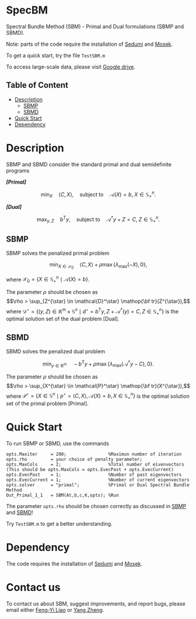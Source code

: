 # SpecBM
Spectral Bundle Method (SBM) - Primal and Dual formulations (SBMP and SBMD).

Note: parts of the code require the installation of [Sedumi](https://sedumi.ie.lehigh.edu/) and [Mosek](https://www.mosek.com/).

To get a quick start, try the file `TestSBM.m`


To access large-scale data, please visit [Google drive](https://drive.google.com/drive/folders/101KqJ56fwcZMuYuTTpwUASnevcnB2frt?usp=drive_link).

## Table of Content

- [Description](#description)
	- [SBMP](#sbmp)
	- [SBMD](#sBMD)
- [Quick Start](#quick-Start)
- [Dependency](#dependency)

# Description

SBMP and SBMD consider the standard primal and dual semidefinite programs

***[Primal]***
```math 
	\min_{X}\quad \langle C,X \rangle, \quad \mathrm{subject~to}\quad \mathcal{A}(X) = b,\; X \in \mathbb{S}^n_+. 
```

***[Dual]***
```math
	\max_{y,Z}\quad b^{\mathsf{T}}y, \quad \mathrm{subject~to}\quad \mathcal{A}^{*}y +Z= C,\; Z \in \mathbb{S}^n_+. 
```
## SBMP

SBMP solves the penalized primal problem 
```math
\min_{X \in \mathcal{X}_0} \quad \langle C,X\rangle + \rho \max \{\lambda_{\max}(-X),0\},
```
where $` \mathcal{X}_0 =\{X \in \mathbb{S}^n_+ \mid \mathcal{A}(X) = b\} `$.

The parameter $` \rho `$ should be chosen as $$\rho > \sup_{Z^{\star} \in \mathcal{D}^\star} \mathop{\bf tr}(Z^{\star}),$$ where $` \mathcal{D}^\star = \left\{(y,Z) \in \mathbb{R}^m \times \mathbb{S}^{n} \mid d^\star = b^{\mathsf{T}} y, Z+\mathcal{A}^* (y) = C, Z \in \mathbb{S}^n_+\right\}`$ is the optimal solution set of the dual problem [Dual].


## SBMD
SBMD solves the penalized dual problem 
```math
\min_{y \in \mathbb{R}^m} \quad -b^{\mathsf{T}} y + \rho \max \{\lambda_{\max}(\mathcal{A}^{*}y-C),0\}.
```
The parameter $` \rho `$ should be chosen as $$\rho > \sup_{X^{\star} \in \mathcal{P}^\star} \mathop{\bf tr}(X^{\star}),$$
where $` \mathcal{P}^\star= \left\{X \in \mathbb{S}^{n} \mid p^\star = \langle C, X\rangle, \mathcal{A}(X) = b, X \in \mathbb{S}^n_+\right\}`$ is the optimal solution set of the primal problem [Primal].

# Quick Start
To run SBMP or SBMD, use the commands

	opts.Maxiter     = 200;                %Maximun number of iteration
	opts.rho         = your choice of penalty parameter; 
	opts.MaxCols     = 2;                  %Total number of eivenvectors (This should be opts.MaxCols = opts.EvecPast + opts.EvecCurrent)
	opts.EvecPast    = 1;	               %Number of past eigenvectors
	opts.EvecCurrent = 1;                  %Number of current eigenvectors
	opts.solver      = "primal";           %Primal or Dual Spectral Bundle Method
	Out_Primal_1_1   = SBM(At,b,c,K,opts); %Run

The parameter `opts.rho` should be chosen correctly as discussed in [SBMP](#SBMP) and [SBMD](#SBMD)!

Try `TestSBM.m` to get a better understanding.

# Dependency
The code requires the installation of [Sedumi](https://sedumi.ie.lehigh.edu/) and [Mosek](https://www.mosek.com/).

# Contact us
To contact us about SBM, suggest improvements, and report bugs, please email either [Feng-Yi Liao](mailto:fliao@ucsd.edu?Subject=SBM) or [Yang Zheng](mailto:zhengy@eng.ucsd.edu?Subject=SBM).
